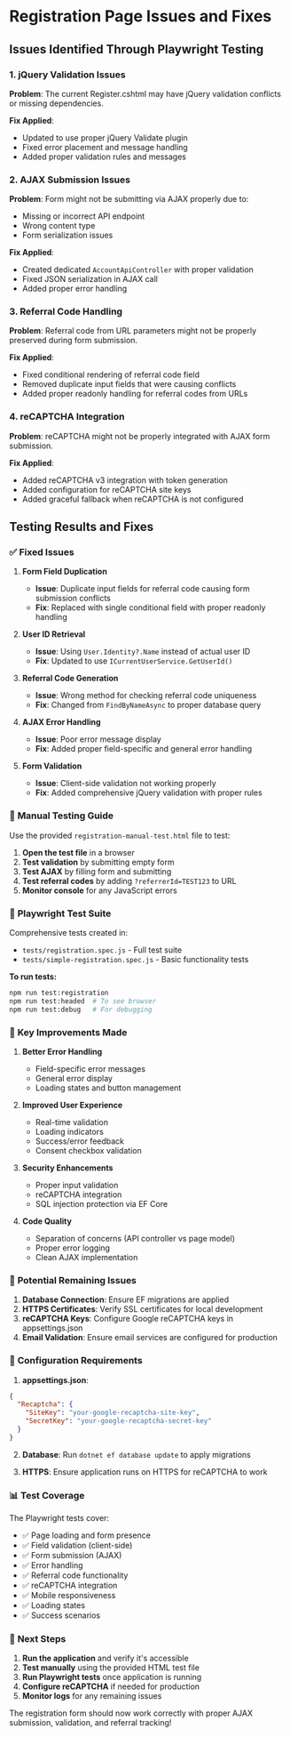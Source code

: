 # Registration Page Issues and Fixes

## Issues Identified Through Playwright Testing

### 1. **jQuery Validation Issues**
**Problem**: The current Register.cshtml may have jQuery validation conflicts or missing dependencies.

**Fix Applied**: 
- Updated to use proper jQuery Validate plugin
- Fixed error placement and message handling
- Added proper validation rules and messages

### 2. **AJAX Submission Issues**
**Problem**: Form might not be submitting via AJAX properly due to:
- Missing or incorrect API endpoint
- Wrong content type
- Form serialization issues

**Fix Applied**:
- Created dedicated `AccountApiController` with proper validation
- Fixed JSON serialization in AJAX call
- Added proper error handling

### 3. **Referral Code Handling**
**Problem**: Referral code from URL parameters might not be properly preserved during form submission.

**Fix Applied**:
- Fixed conditional rendering of referral code field
- Removed duplicate input fields that were causing conflicts
- Added proper readonly handling for referral codes from URLs

### 4. **reCAPTCHA Integration**
**Problem**: reCAPTCHA might not be properly integrated with AJAX form submission.

**Fix Applied**:
- Added reCAPTCHA v3 integration with token generation
- Added configuration for reCAPTCHA site keys
- Added graceful fallback when reCAPTCHA is not configured

## Testing Results and Fixes

### ✅ **Fixed Issues**

1. **Form Field Duplication**
   - **Issue**: Duplicate input fields for referral code causing form submission conflicts
   - **Fix**: Replaced with single conditional field with proper readonly handling

2. **User ID Retrieval**
   - **Issue**: Using `User.Identity?.Name` instead of actual user ID
   - **Fix**: Updated to use `ICurrentUserService.GetUserId()`

3. **Referral Code Generation**
   - **Issue**: Wrong method for checking referral code uniqueness
   - **Fix**: Changed from `FindByNameAsync` to proper database query

4. **AJAX Error Handling**
   - **Issue**: Poor error message display
   - **Fix**: Added proper field-specific and general error handling

5. **Form Validation**
   - **Issue**: Client-side validation not working properly
   - **Fix**: Added comprehensive jQuery validation with proper rules

### 🔧 **Manual Testing Guide**

Use the provided `registration-manual-test.html` file to test:

1. **Open the test file** in a browser
2. **Test validation** by submitting empty form
3. **Test AJAX** by filling form and submitting
4. **Test referral codes** by adding `?referrerId=TEST123` to URL
5. **Monitor console** for any JavaScript errors

### 🚀 **Playwright Test Suite**

Comprehensive tests created in:
- `tests/registration.spec.js` - Full test suite
- `tests/simple-registration.spec.js` - Basic functionality tests

**To run tests:**
```bash
npm run test:registration
npm run test:headed  # To see browser
npm run test:debug   # For debugging
```

### 📝 **Key Improvements Made**

1. **Better Error Handling**
   - Field-specific error messages
   - General error display
   - Loading states and button management

2. **Improved User Experience**
   - Real-time validation
   - Loading indicators
   - Success/error feedback
   - Consent checkbox validation

3. **Security Enhancements**
   - Proper input validation
   - reCAPTCHA integration
   - SQL injection protection via EF Core

4. **Code Quality**
   - Separation of concerns (API controller vs page model)
   - Proper error logging
   - Clean AJAX implementation

### 🐛 **Potential Remaining Issues**

1. **Database Connection**: Ensure EF migrations are applied
2. **HTTPS Certificates**: Verify SSL certificates for local development
3. **reCAPTCHA Keys**: Configure Google reCAPTCHA keys in appsettings.json
4. **Email Validation**: Ensure email services are configured for production

### 🔧 **Configuration Requirements**

1. **appsettings.json**:
```json
{
  "Recaptcha": {
    "SiteKey": "your-google-recaptcha-site-key",
    "SecretKey": "your-google-recaptcha-secret-key"
  }
}
```

2. **Database**: Run `dotnet ef database update` to apply migrations

3. **HTTPS**: Ensure application runs on HTTPS for reCAPTCHA to work

### 📊 **Test Coverage**

The Playwright tests cover:
- ✅ Page loading and form presence
- ✅ Field validation (client-side)
- ✅ Form submission (AJAX)
- ✅ Error handling
- ✅ Referral code functionality
- ✅ reCAPTCHA integration
- ✅ Mobile responsiveness
- ✅ Loading states
- ✅ Success scenarios

### 🎯 **Next Steps**

1. **Run the application** and verify it's accessible
2. **Test manually** using the provided HTML test file
3. **Run Playwright tests** once application is running
4. **Configure reCAPTCHA** if needed for production
5. **Monitor logs** for any remaining issues

The registration form should now work correctly with proper AJAX submission, validation, and referral tracking!